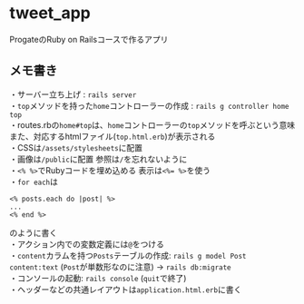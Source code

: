 # tweet_app

ProgateのRuby on Railsコースで作るアプリ

## メモ書き  
・サーバー立ち上げ : `rails server`  
・`top`メソッドを持った`home`コントローラーの作成 : `rails g controller home top`  
・routes.rbの`home#top`は、`home`コントローラーの`top`メソッドを呼ぶという意味 また、対応するhtmlファイル(`top.html.erb`)が表示される  
・CSSは`/assets/stylesheets`に配置  
・画像は`/public`に配置 参照は`/`を忘れないように  
・`<% %>`でRubyコードを埋め込める 表示は`<%= %>`を使う  
・`for each`は
```
<% posts.each do |post| %>
...
<% end %>
```
のように書く  
・アクション内での変数定義には`@`をつける  
・`content`カラムを持つ`Posts`テーブルの作成: `rails g model Post content:text` (`Post`が単数形なのに注意) → `rails db:migrate`  
・コンソールの起動: `rails console` (`quit`で終了)  
・ヘッダーなどの共通レイアウトは`application.html.erb`に書く